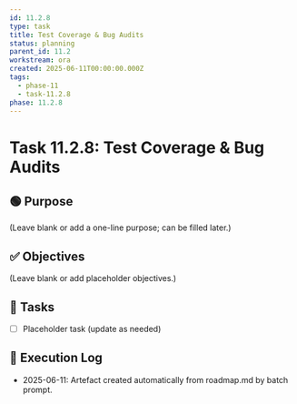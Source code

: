 ```yaml
---
id: 11.2.8
type: task
title: Test Coverage & Bug Audits
status: planning
parent_id: 11.2
workstream: ora
created: 2025-06-11T00:00:00.000Z
tags:
  - phase-11
  - task-11.2.8
phase: 11.2.8
---
```


# Task 11.2.8: Test Coverage & Bug Audits

## 🟢 Purpose

(Leave blank or add a one-line purpose; can be filled later.)

## ✅ Objectives

(Leave blank or add placeholder objectives.)

## 🔨 Tasks

- [ ] Placeholder task (update as needed)

## 🧾 Execution Log

- 2025-06-11: Artefact created automatically from roadmap.md by batch prompt.
